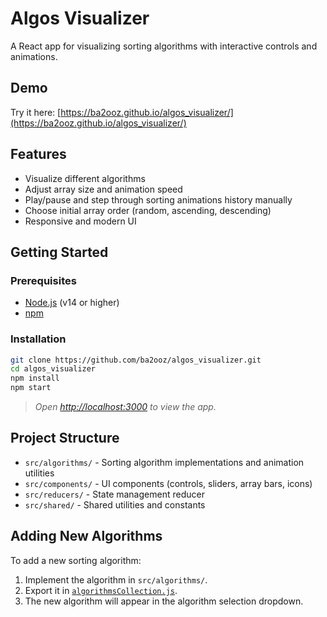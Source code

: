 # Algos Visualizer

A React app for visualizing sorting algorithms with interactive controls and animations.

## Demo
Try it here: [https://ba2ooz.github.io/algos_visualizer/](https://ba2ooz.github.io/algos_visualizer/)

## Features

- Visualize different algorithms
- Adjust array size and animation speed
- Play/pause and step through sorting animations history manually 
- Choose initial array order (random, ascending, descending)
- Responsive and modern UI

## Getting Started

### Prerequisites

- [Node.js](https://nodejs.org/) (v14 or higher)
- [npm](https://www.npmjs.com/)

### Installation

```sh
git clone https://github.com/ba2ooz/algos_visualizer.git
cd algos_visualizer
npm install
npm start
```

> _Open [http://localhost:3000](http://localhost:3000) to view the app._

## Project Structure

- `src/algorithms/` - Sorting algorithm implementations and animation utilities
- `src/components/` - UI components (controls, sliders, array bars, icons)
- `src/reducers/` - State management reducer
- `src/shared/` - Shared utilities and constants

## Adding New Algorithms

To add a new sorting algorithm:
1. Implement the algorithm in `src/algorithms/`.
2. Export it in [`algorithmsCollection.js`](src/algorithms/algorithmsCollection.js).
3. The new algorithm will appear in the algorithm selection dropdown.
